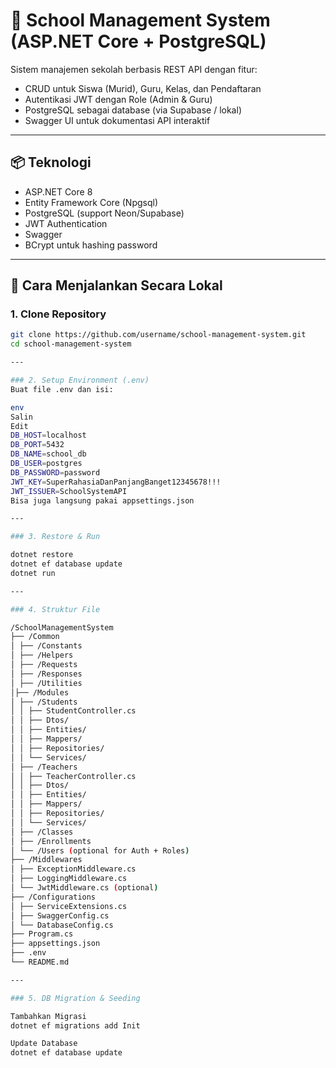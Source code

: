 # 🏫 School Management System (ASP.NET Core + PostgreSQL)

Sistem manajemen sekolah berbasis REST API dengan fitur:
- CRUD untuk Siswa (Murid), Guru, Kelas, dan Pendaftaran
- Autentikasi JWT dengan Role (Admin & Guru)
- PostgreSQL sebagai database (via Supabase / lokal)
- Swagger UI untuk dokumentasi API interaktif

---

## 📦 Teknologi

- ASP.NET Core 8
- Entity Framework Core (Npgsql)
- PostgreSQL (support Neon/Supabase)
- JWT Authentication
- Swagger
- BCrypt untuk hashing password

---

## 🚀 Cara Menjalankan Secara Lokal

### 1. Clone Repository
```bash
git clone https://github.com/username/school-management-system.git
cd school-management-system

---

### 2. Setup Environment (.env)
Buat file .env dan isi:

env
Salin
Edit
DB_HOST=localhost
DB_PORT=5432
DB_NAME=school_db
DB_USER=postgres
DB_PASSWORD=password
JWT_KEY=SuperRahasiaDanPanjangBanget12345678!!!
JWT_ISSUER=SchoolSystemAPI
Bisa juga langsung pakai appsettings.json

---

### 3. Restore & Run

dotnet restore
dotnet ef database update
dotnet run

---

### 4. Struktur File

/SchoolManagementSystem
├── /Common 
│ ├── /Constants 
│ ├── /Helpers 
│ ├── /Requests 
│ ├── /Responses 
│ ├── /Utilities 
│├── /Modules 
│ ├── /Students
│ │ ├── StudentController.cs
│ │ ├── Dtos/
│ │ ├── Entities/
│ │ ├── Mappers/
│ │ ├── Repositories/
│ │ └── Services/
│ ├── /Teachers
│ │ ├── TeacherController.cs
│ │ ├── Dtos/
│ │ ├── Entities/
│ │ ├── Mappers/
│ │ ├── Repositories/
│ │ └── Services/
│ ├── /Classes
│ ├── /Enrollments
│ └── /Users (optional for Auth + Roles)
├── /Middlewares
│ ├── ExceptionMiddleware.cs
│ ├── LoggingMiddleware.cs
│ └── JwtMiddleware.cs (optional)
├── /Configurations 
│ ├── ServiceExtensions.cs
│ ├── SwaggerConfig.cs
│ └── DatabaseConfig.cs
├── Program.cs 
├── appsettings.json 
├── .env 
└── README.md 

---

### 5. DB Migration & Seeding

Tambahkan Migrasi
dotnet ef migrations add Init

Update Database
dotnet ef database update
